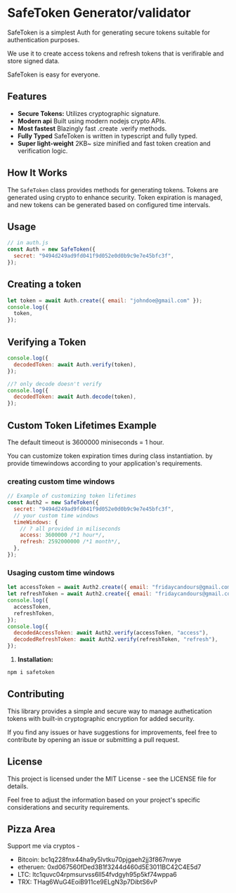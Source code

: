 # SafeToken Generator/validator

SafeToken is a simplest Auth for generating secure tokens suitable for authentication purposes.

We use it to create access tokens and refresh tokens that is verifirable and store signed data.

SafeToken is easy for everyone.

## Features

- **Secure Tokens:** Utilizes cryptographic signature.
- **Modern api** Built using modern nodejs crypto APIs.
- **Most fastest** Blazingly fast .create .verify methods.
- **Fully Typed** SafeToken is written in typescript and fully typed.
- **Super light-weight** 2KB~ size minified and fast token creation and verification logic.

## How It Works

The `SafeToken` class provides methods for generating tokens. Tokens are generated using crypto to enhance security. Token expiration is managed, and new tokens can be generated based on configured time intervals.

## Usage

```js
// in auth.js
const Auth = new SafeToken({
  secret: "9494d249ad9fd041f9d052e0d0b9c9e7e45bfc3f",
});
```

## Creating a token

```js
let token = await Auth.create({ email: "johndoe@gmail.com" });
console.log({
  token,
});
```

## Verifying a Token

```js
console.log({
  decodedToken: await Auth.verify(token),
});

//? only decode doesn't verify
console.log({
  decodedToken: await Auth.decode(token),
});
```

## Custom Token Lifetimes Example

The default timeout is 3600000 miniseconds = 1 hour.

You can customize token expiration times during class instantiation. by provide timewindows according to your application's requirements.

### creating custom time windows

```js
// Example of customizing token lifetimes
const Auth2 = new SafeToken({
  secret: "9494d249ad9fd041f9d052e0d0b9c9e7e45bfc3f",
  // your custom time windows
  timeWindows: {
    // ? all provided in miliseconds
    access: 3600000 /*1 hour*/,
    refresh: 2592000000 /*1 month*/,
  },
});
```

### Usaging custom time windows

```js
let accessToken = await Auth2.create({ email: "fridaycandours@gmail.com" });
let refreshToken = await Auth2.create({ email: "fridaycandours@gmail.com" });
console.log({
  accessToken,
  refreshToken,
});
console.log({
  decodedAccessToken: await Auth2.verify(accessToken, "access"),
  decodedRefreshToken: await Auth2.verify(refreshToken, "refresh"),
});
```

1. **Installation:**

```bash
npm i safetoken
```

## Contributing

This library provides a simple and secure way to manage authetication tokens with built-in cryptographic encryption for added security.

If you find any issues or have suggestions for improvements, feel free to contribute by opening an issue or submitting a pull request.

## License

This project is licensed under the MIT License - see the LICENSE file for details.

Feel free to adjust the information based on your project's specific considerations and security requirements.

## Pizza Area

Support me via cryptos -

- Bitcoin: bc1q228fnx44ha9y5lvtku70pjgaeh2jj3f867nwye
- etheruen: 0xd067560fDed3B1f3244d460d5E3011BC42C4E5d7
- LTC: ltc1quvc04rpmsurvss6ll54fvdgyh95p5kf74wppa6
- TRX: THag6WuG4EoiB911ce9ELgN3p7DibtS6vP

